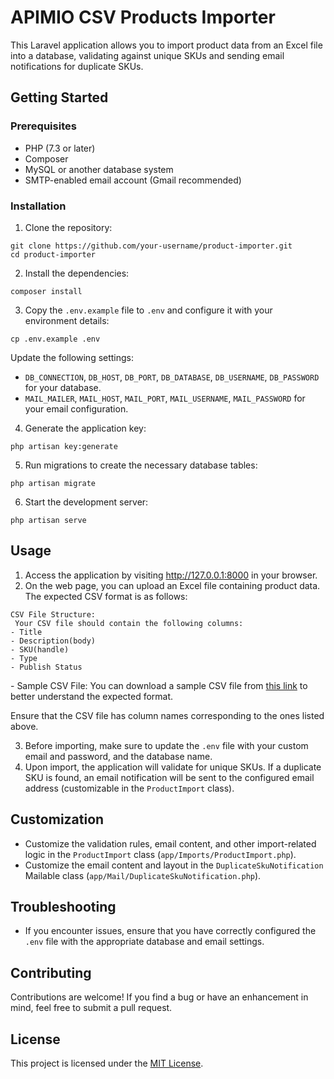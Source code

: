 <!DOCTYPE html>
<html>
<head>
</head>
<body>
    <h1>APIMIO CSV Products Importer</h1>
    <p>This Laravel application allows you to import product data from an Excel file into a database, validating against unique SKUs and sending email notifications for duplicate SKUs.</p>
    <h2>Getting Started</h2>
    <h3>Prerequisites</h3>
    <ul>
        <li>PHP (7.3 or later)</li>
        <li>Composer</li>
        <li>MySQL or another database system</li>
        <li>SMTP-enabled email account (Gmail recommended)</li>
    </ul>
    <h3>Installation</h3>
    <ol>
        <li>Clone the repository:</li>
    </ol>
    <pre><code>git clone https://github.com/your-username/product-importer.git
cd product-importer</code></pre>
    <ol start="2">
        <li>Install the dependencies:</li>
    </ol>
    <pre><code>composer install</code></pre>
    <ol start="3">
        <li>Copy the <code>.env.example</code> file to <code>.env</code> and configure it with your environment details:</li>
    </ol>
    <pre><code>cp .env.example .env</code></pre>
    <p>Update the following settings:</p>
    <ul>
        <li><code>DB_CONNECTION</code>, <code>DB_HOST</code>, <code>DB_PORT</code>, <code>DB_DATABASE</code>, <code>DB_USERNAME</code>, <code>DB_PASSWORD</code> for your database.</li>
        <li><code>MAIL_MAILER</code>, <code>MAIL_HOST</code>, <code>MAIL_PORT</code>, <code>MAIL_USERNAME</code>, <code>MAIL_PASSWORD</code> for your email configuration.</li>
    </ul>
    <ol start="4">
        <li>Generate the application key:</li>
    </ol>
    <pre><code>php artisan key:generate</code></pre>
    <ol start="5">
        <li>Run migrations to create the necessary database tables:</li>
    </ol>
    <pre><code>php artisan migrate</code></pre>
    <ol start="6">
        <li>Start the development server:</li>
    </ol>
    <pre><code>php artisan serve</code></pre>
    <h2>Usage</h2>
    <ol>
        <li>Access the application by visiting <a href="http://127.0.0.1:8000">http://127.0.0.1:8000</a> in your browser.</li>
        <li>On the web page, you can upload an Excel file containing product data. The expected CSV format is as follows:</li>
    </ol>
    <pre><code>CSV File Structure:
 Your CSV file should contain the following columns:
- Title
- Description(body)
- SKU(handle)
- Type
- Publish Status
</code></pre>
    <p>- Sample CSV File: You can download a sample CSV file from <a href="https://drive.google.com/file/d/1w75sayfL1aXxfKcPcQ_3jZfFTcvZKNNg/view">this link</a> to better understand the expected format.</p>
    <p>Ensure that the CSV file has column names corresponding to the ones listed above.</p>
    <ol start="3">
        <li>Before importing, make sure to update the <code>.env</code> file with your custom email and password, and the database name.</li>
        <li>Upon import, the application will validate for unique SKUs. If a duplicate SKU is found, an email notification will be sent to the configured email address (customizable in the <code>ProductImport</code> class).</li>
    </ol>
    <h2>Customization</h2>
    <ul>
        <li>Customize the validation rules, email content, and other import-related logic in the <code>ProductImport</code> class (<code>app/Imports/ProductImport.php</code>).</li>
        <li>Customize the email content and layout in the <code>DuplicateSkuNotification</code> Mailable class (<code>app/Mail/DuplicateSkuNotification.php</code>).</li>
    </ul>
    <h2>Troubleshooting</h2>
    <ul>
        <li>If you encounter issues, ensure that you have correctly configured the <code>.env</code> file with the appropriate database and email settings.</li>
    </ul>
    <h2>Contributing</h2>
    <p>Contributions are welcome! If you find a bug or have an enhancement in mind, feel free to submit a pull request.</p>
    <h2>License</h2>
    <p>This project is licensed under the <a href="LICENSE">MIT License</a>.</p>
</body>
</html>
